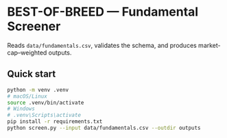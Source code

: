 # BEST-OF-BREED — Fundamental Screener

Reads `data/fundamentals.csv`, validates the schema, and produces market-cap–weighted outputs.

## Quick start
```bash
python -m venv .venv
# macOS/Linux
source .venv/bin/activate
# Windows
# .venv\Scripts\activate
pip install -r requirements.txt
python screen.py --input data/fundamentals.csv --outdir outputs
